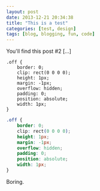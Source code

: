```yaml
---
layout: post
date: 2013-12-21 20:34:38
title: "This is a test"
categories: [test, design]
tags: [blog, blogging, fun, code]
---
```


You'll find this post #2 [...]

```css{4-8}
.off {
	border: 0;
	clip: rect(0 0 0 0);
	height: 1px;
	margin: -1px;
	overflow: hidden;
	padding: 0;
	position: absolute;
	width: 1px;
}
```

```css
.off {
	border: 0;
	clip: rect(0 0 0 0);
	height: 1px;
	margin: -1px;
	overflow: hidden;
	padding: 0;
	position: absolute;
	width: 1px;
}
```

Boring.
